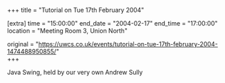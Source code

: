 +++
title = "Tutorial on Tue 17th February 2004"

[extra]
time = "15:00:00"
end_date = "2004-02-17"
end_time = "17:00:00"
location = "Meeting Room 3, Union North"

original = "https://uwcs.co.uk/events/tutorial-on-tue-17th-february-2004-1474488950855/"    
+++

Java Swing, held by our very own Andrew Sully

